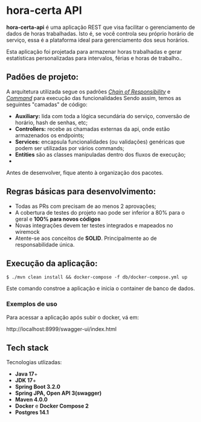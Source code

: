 # hora-certa API

**hora-certa-api** é uma aplicação REST que visa facilitar o gerenciamento de dados de horas trabalhadas. Isto é, se você controla seu próprio horário de serviço, essa é a plataforma ideal para gerenciamento dos seus horários.

Esta aplicação foi projetada para armazenar horas trabalhadas e gerar estatísticas personalizadas para intervalos, férias e horas de trabalho..

## Padões de projeto:

A arquitetura utilizada segue os padrões [*Chain of Responsibility*](https://refactoring.guru/design-patterns/chain-of-responsibility) e [*Command*](https://refactoring.guru/design-patterns/command) para execução das funcionalidades
Sendo assim, temos as seguintes "camadas" de código:

- **Auxiliary:** lida com toda a lógica secundária do serviço, conversão de horário, hash de senhas, etc;
- **Controllers:** recebe as chamadas externas da api, onde estão armazenados os endpoints;
- **Services:** encapsula funcionalidades (ou validações) genéricas que podem ser utilizadas por vários commands;
- **Entities** são as classes manipuladas dentro dos fluxos de execução;
- 
Antes de desenvolver, fique atento à organização dos pacotes.

## Regras básicas para desenvolvimento:

- Todas as PRs com precisam de ao menos 2 aprovações;
- A cobertura de testes do projeto nao pode ser inferior a 80% para o geral e **100%  para novos códigos**
- Novas integrações devem ter testes integrados e mapeados no wiremock
- Atente-se aos conceitos de **SOLID**. Principalmente ao de responsabilidade única.

## Execução da aplicação:

```
$ ./mvn clean install && docker-compose -f db/docker-compose.yml up
```

Este comando constroe a aplicação e inicia o container de banco de dados.


### Exemplos de uso

Para acessar a aplicação após subir o docker, vá em:

http://localhost:8999/swagger-ui/index.html


## Tech stack

Tecnologias utlizadas:


- **Java 17**+
- **JDK 17**+
- **Spring Boot 3.2.0**
- **Spring JPA, Open API 3(swagger)**
- **Maven 4.0.0**
- **Docker** e **Docker Compose 2**
- **Postgres 14.1**
